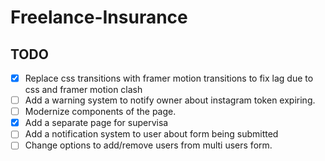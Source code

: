 # Freelance-Insurance

## TODO

- [x] Replace css transitions with framer motion transitions to fix lag due to css and framer motion clash
- [ ] Add a warning system to notify owner about instagram token expiring.
- [ ] Modernize components of the page.
- [x] Add a separate page for supervisa
- [ ] Add a notification system to user about form being submitted
- [ ] Change options to add/remove users from multi users form.
